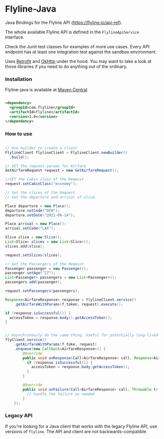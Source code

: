 # Flyline-Java

Java Bindings for the Flyline API (https://flyline.io/api-ref).

The whole available Flyline API is defined in the `FlylineApiService` interface.

Check the Junit test classes for examples of more use cases. Every API endpoint has at
least one integration test against the sandbox environment.

Uses [Retrofit](https://github.com/square/retrofit) and [OkHttp](https://github.com/square/okhttp) under
the hood. You may want to take a look at those libraries if you need to do anything out of the ordinary.

### Installation

Flyline-java is available at [Maven Central](https://search.maven.org/#search%7Cga%7C1%7Cflyline-java)

```xml

<dependency>
  <groupId>com.flyline</groupId>
  <artifactId>flyline</artifactId>
  <version>1.0</version>
</dependency>
```

### How to use

```java

// Use builder to create a client
FlylineClient flylineClient = FlylineClient.newBuilder()
  .build();

// SET the request params for Airfare
GetAirfareRequest request = new GetAirfareRequest();

//SET the Cabin class of the Reqeust
request.setCabinClass("economy");

// Set the slices of the Request
// Set the departure and arrival of slice.

Place departure = new Place();
departure.setCode("DFW");
departure.setDate("2021-06-14");

Place arrival = new Place();
arrival.setCode("LAX");

Slice slice = new Slice();
List<Slice> slices = new List<Slice>();
slices.add(slice);

request.setSlices(slices);

// Set the Passengers of the Reqeust
Passenger passenger = new Passenger();
passenger.setAge("27");
List<Passenger> passengers = new List<Passenger>();
passengers.add(passenger);

request.setPassengers(passengers);

Response<AirfareResponse> response = flylineClient.service()
    .getAirfareWithParams(f_token, request).execute();

if (response.isSuccessful()) {
  accessToken = response.body().getAccessToken();
}


// Asynchronously do the same thing. Useful for potentially long-lived calls.
flyClient.service()
    .getAirfareWithParams(f_toke, request)
    .enqueue(new Callback<AirfareResponse>() {
        @Override
        public void onResponse(Call<AirfareResponse> call, Response<AirfareResponse> response) {
          if (response.isSuccessful()) {
            accessToken = response.body.getAccessToken();
          }
        }

        @Override
        public void onFailure(Call<AirfareResponse> call, Throwable t) {
          // handle the failure as needed
        }
    });

```

### Legacy API

If you're looking for a Java client that works with the legacy Flyline API, use
versions of `flyline`. The API and client are not backwards-compatible.
